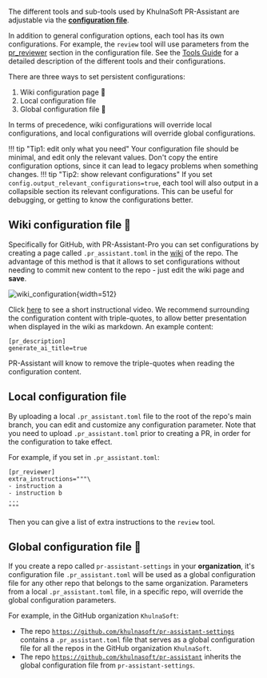 The different tools and sub-tools used by KhulnaSoft PR-Assistant are adjustable via the **[configuration file](https://github.com/khulnasoft/pr-assistant/blob/main/pr_assistant/settings/configuration.toml)**.

In addition to general configuration options, each tool has its own configurations. For example, the `review` tool will use parameters from the [pr_reviewer](https://github.com/khulnasoft/pr-assistant/blob/main/pr_assistant/settings/configuration.toml#L16) section in the configuration file.
See the [Tools Guide](https://khulnasoft.github.io/Docs-PR-Assistant/tools/) for a detailed description of the different tools and their configurations.

There are three ways to set persistent configurations:

1. Wiki configuration page 💎
2. Local configuration file
3. Global configuration file 💎

In terms of precedence, wiki configurations will override local configurations, and local configurations will override global configurations.

!!! tip "Tip1: edit only what you need"
    Your configuration file should be minimal, and edit only the relevant values. Don't copy the entire configuration options, since it can lead to legacy problems when something changes.
!!! tip "Tip2: show relevant configurations"
    If you set `config.output_relevant_configurations=true`, each tool will also output in a collapsible section its relevant configurations. This can be useful for debugging, or getting to know the configurations better.

## Wiki configuration file 💎

Specifically for GitHub, with PR-Assistant-Pro you can set configurations by creating a page called `.pr_assistant.toml` in the [wiki](https://github.com/khulnasoft/pr-assistant/wiki/pr_assistant.toml) of the repo. 
The advantage of this method is that it allows to set configurations without needing to commit new content to the repo - just edit the wiki page and **save**.

![wiki_configuration](https://khulnasoft.com/images/pr_assistant/wiki_configuration.png){width=512}

Click [here](https://khulnasoft.com/images/pr_assistant/wiki_configuration_pr_assistant.mp4) to see a short instructional video. We recommend surrounding the configuration content with triple-quotes, to allow better presentation when displayed in the wiki as markdown.
An example content:

```
[pr_description]
generate_ai_title=true
```

PR-Assistant will know to remove the triple-quotes when reading the configuration content.

## Local configuration file

By uploading a local `.pr_assistant.toml` file to the root of the repo's main branch, you can edit and customize any configuration parameter. Note that you need to upload `.pr_assistant.toml` prior to creating a PR, in order for the configuration to take effect.

For example, if you set in `.pr_assistant.toml`:

```
[pr_reviewer]
extra_instructions="""\
- instruction a
- instruction b
...
"""
```

Then you can give a list of extra instructions to the `review` tool.


## Global configuration file 💎

If you create a repo called `pr-assistant-settings` in your **organization**, it's configuration file `.pr_assistant.toml` will be used as a global configuration file for any other repo that belongs to the same organization.
Parameters from a local `.pr_assistant.toml` file, in a specific repo, will override the global configuration parameters.

For example, in the GitHub organization `KhulnaSoft`:
- The repo [`https://github.com/khulnasoft/pr-assistant-settings`](https://github.com/khulnasoft/pr-assistant-settings/blob/main/.pr_assistant.toml) contains a `.pr_assistant.toml` file that serves as a global configuration file for all the repos in the GitHub organization `KhulnaSoft`.
- The repo [`https://github.com/khulnasoft/pr-assistant`](https://github.com/khulnasoft/pr-assistant/blob/main/.pr_assistant.toml) inherits the global configuration file from `pr-assistant-settings`.
